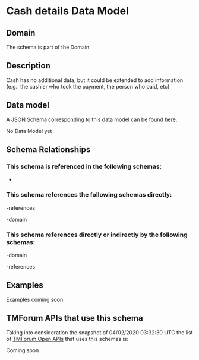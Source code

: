 # Cash details Data Model

## Domain

The  schema is part of the  Domain

## Description

Cash has no additional data, but it could be extended to add information (e.g.: the cashier who took the payment, the person who paid, etc)

## Data model

A JSON Schema corresponding to this data model can be found
[here](https://github.com/tmforum-rand/schemas/blob/candidates/Customer/CashDetails.schema.json).

No Data Model yet

## Schema Relationships

### This schema is referenced in the following schemas:

-

### This schema references the following schemas directly:

-references

-domain

### This schema references directly or indirectly by the following schemas:

-domain

-references



## Examples

Examples coming soon

## TMForum APIs that use this schema

Taking into consideration the snapshot of 04/02/2020 03:32:30 UTC the list of [TMForum Open APIs](https://www.tmforum.org/open-apis/) that uses this schemas is:

Coming soon